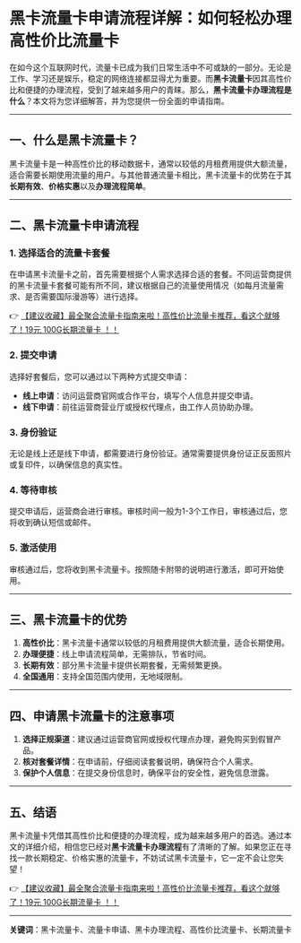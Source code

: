 # 黑卡流量卡申请流程详解：如何轻松办理高性价比流量卡

在如今这个互联网时代，流量卡已成为我们日常生活中不可或缺的一部分。无论是工作、学习还是娱乐，稳定的网络连接都显得尤为重要。而**黑卡流量卡**因其高性价比和便捷的办理流程，受到了越来越多用户的青睐。那么，**黑卡流量卡办理流程是什么**？本文将为您详细解答，并为您提供一份全面的申请指南。

---

## 一、什么是黑卡流量卡？

黑卡流量卡是一种高性价比的移动数据卡，通常以较低的月租费用提供大额流量，适合需要长期使用流量的用户。与其他普通流量卡相比，黑卡流量卡的优势在于其**长期有效**、**价格实惠**以及**办理流程简单**。

---

## 二、黑卡流量卡申请流程

### 1. 选择适合的流量卡套餐
在申请黑卡流量卡之前，首先需要根据个人需求选择合适的套餐。不同运营商提供的黑卡流量卡套餐可能有所不同，建议根据自己的流量使用情况（如每月流量需求、是否需要国际漫游等）进行选择。

👉 [【建议收藏】最全聚合流量卡指南来啦！高性价比流量卡推荐，看这个就够了！19元 100G长期流量卡 ！！](https://bit.ly/Liuliangka)

### 2. 提交申请
选择好套餐后，您可以通过以下两种方式提交申请：
- **线上申请**：访问运营商官网或合作平台，填写个人信息并提交申请。
- **线下申请**：前往运营商营业厅或授权代理点，由工作人员协助办理。

### 3. 身份验证
无论是线上还是线下申请，都需要进行身份验证。通常需要提供身份证正反面照片或复印件，以确保信息的真实性。

### 4. 等待审核
提交申请后，运营商会进行审核。审核时间一般为1-3个工作日，审核通过后，您将收到确认短信或邮件。

### 5. 激活使用
审核通过后，您将收到黑卡流量卡。按照随卡附带的说明进行激活，即可开始使用。

---

## 三、黑卡流量卡的优势

1. **高性价比**：黑卡流量卡通常以较低的月租费用提供大额流量，适合长期使用。
2. **办理便捷**：线上申请流程简单，无需排队，节省时间。
3. **长期有效**：部分黑卡流量卡提供长期套餐，无需频繁更换。
4. **全国通用**：支持全国范围内使用，无地域限制。

---

## 四、申请黑卡流量卡的注意事项

1. **选择正规渠道**：建议通过运营商官网或授权代理点办理，避免购买到假冒产品。
2. **核对套餐详情**：在申请前，仔细阅读套餐说明，确保符合个人需求。
3. **保护个人信息**：在提交身份信息时，确保平台的安全性，避免信息泄露。

---

## 五、结语

黑卡流量卡凭借其高性价比和便捷的办理流程，成为越来越多用户的首选。通过本文的详细介绍，相信您已经对**黑卡流量卡办理流程**有了清晰的了解。如果您正在寻找一款长期稳定、价格实惠的流量卡，不妨试试黑卡流量卡，它一定不会让您失望！

👉 [【建议收藏】最全聚合流量卡指南来啦！高性价比流量卡推荐，看这个就够了！19元 100G长期流量卡 ！！](https://bit.ly/Liuliangka)

---

**关键词**：黑卡流量卡、流量卡申请、黑卡办理流程、高性价比流量卡、长期流量卡